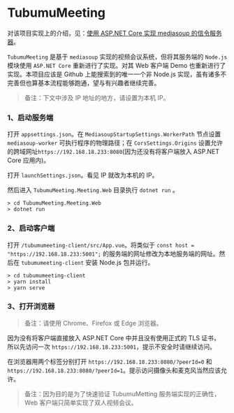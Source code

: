 # TubumuMeeting

对该项目实现上的介绍，见：[使用 ASP.NET Core 实现 mediasoup 的信令服务器](https://blog.tubumu.com/2020/05/05/mediasoup-01/)。

`TubumuMeeting` 是基于 `mediasoup` 实现的视频会议系统，但将其服务端的 `Node.js` 模块使用 `ASP.NET Core` 重新进行了实现。对其 Web 客户端 Demo 也重新进行了实现。本项目应该是 Github 上能搜索到的唯一一个非 Node.js 实现，虽有诸多不完善但也算基本流程能够跑通，望与有兴趣者继续完善。

> 备注：下文中涉及 IP 地址的地方，请设置为本机 IP。

### 1、启动服务端

打开 `appsettings.json`。在 `MediasoupStartupSettings.WorkerPath` 节点设置 `mediasoup-worker` 可执行程序的物理路径；在 `CorsSettings.Origins` 设置允许的跨域网址`https://192.168.18.233:8080`(因为还没有将客户端放入 ASP.NET Core 应用内)。

打开 `launchSettings.json`。看见 IP 就改为本机的 IP。

然后进入 `TubumuMeeting.Meeting.Web` 目录执行 `dotnet run` 。

```
> cd TubumuMeeting.Meeting.Web
> dotnet run
```

### 2、启动客户端

打开 `/tubumumeeting-client/src/App.vue`。将类似于 `const host = "https://192.168.18.233:5001";` 的服务端的网址修改为本地服务端的网址。然后在 `tubumumeeting-client` 安装 Node.js 包并运行。

```
> cd tubumumeeting-client
> yarn install
> yarn serve
```

### 3、打开浏览器

>备注：请使用 Chrome、Firefox 或 Edge 浏览器。

因为没有将客户端直接放入 ASP.NET Core 中并且没有使用正式的 TLS 证书， 所以先访问一次 `https://192.168.18.233:5001`，提示不安全时请继续访问。

在浏览器用两个标签分别打开 `https://192.168.18.233:8080/?peerId=0` 和 `https://192.168.18.233:8080/?peerId=1`。提示访问摄像头和麦克风当然应该允许。

> 备注：因为目的是为了快速验证 TubumuMetting 服务端实现的正确性，Web 客户端只简单实现了双人视频会议。


